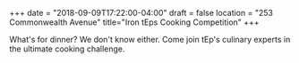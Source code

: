 +++
date = "2018-09-09T17:22:00-04:00"
draft = false
location = "253 Commonwealth Avenue"
title="Iron tEps Cooking Competition"
+++

What's for dinner? We don't know either. Come join tEp's culinary experts in the ultimate cooking challenge.
